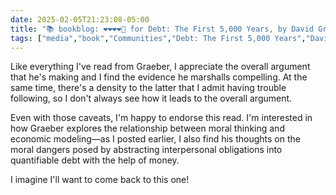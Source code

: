 ```yaml
---
date: 2025-02-05T21:23:08-05:00
title: "📚 bookblog: ❤️❤️❤️❤️🖤 for Debt: The First 5,000 Years, by David Graeber"
tags: ["media","book","Communities","Debt: The First 5,000 Years","David Graeber","abstraction","abstract","money","debt","morality","ethics"]
---
```


Like everything I've read from Graeber, I appreciate the overall argument that he's making and I find the evidence he marshalls compelling. At the same time, there's a density to the latter that I admit having trouble following, so I don't always see how it leads to the overall argument.

Even with those caveats, I'm happy to endorse this read. I'm interested in how Graeber explores the relationship between moral thinking and economic modeling—as I posted earlier, I also find his thoughts on the moral dangers posed by abstracting interpersonal obligations into quantifiable debt with the help of money.

I imagine I'll want to come back to this one!